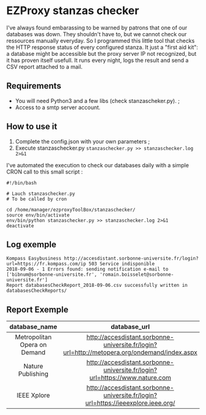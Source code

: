# EZProxy stanzas checker
I've always found embarassing to be warned by patrons that one of our databases was down. They shouldn't have to, but we cannot check our ressources manually everyday. So I programmed this little tool that checks the HTTP response status of every configured stanza. It just a "first aid kit": a database might be accessible but the proxy server IP not recognized, but it has proven itself usefull.
It runs every night, logs the result and send a CSV report attached to a mail.

## Requirements
- You will need Python3 and a few libs (check stanzascheker.py). ;
- Access to a smtp server account.

## How to use it
1. Complete the config.json with your own parameters ;
2. Execute stanzaschecker.py `stanzaschecker.py >> stanzaschecker.log 2>&1`

I've automated the execution to check our databases daily with a simple CRON call to this small script :
```
#!/bin/bash

# Lauch stanzaschecker.py
# To be called by cron

cd /home/manager/ezproxyToolBox/stanzaschecker/
source env/bin/activate
env/bin/python stanzaschecker.py >> stanzaschecker.log 2>&1
deactivate
```

## Log exemple

```
Kompass Easybusiness http://accesdistant.sorbonne-universite.fr/login?url=https://fr.kompass.com/ip 503 Service indisponible
2018-09-06 - 1 Errors found: sending notification e-mail to ['bibnum@sorbonne-universite.fr', 'romain.boisselet@sorbonne-universite.fr'] 
Report databasesCheckReport_2018-09-06.csv successfully written in databasesCheckReports/
```
## Report Exemple
| database_name | database_url  | http_code | http_status |
|:-------------:|:-------------:|:---------:|:-----------:|
Metropolitan Opera on Demand	| http://accesdistant.sorbonne-universite.fr/login?url=http://metopera.org/ondemand/index.aspx	| 404	| Document non trouvé
Nature Publishing	| http://accesdistant.sorbonne-universite.fr/login?url=https://www.nature.com	| 503	| Service indisponible
IEEE Xplore |	http://accesdistant.sorbonne-universite.fr/login?url=https://ieeexplore.ieee.org/	| 503	| Service indisponible
